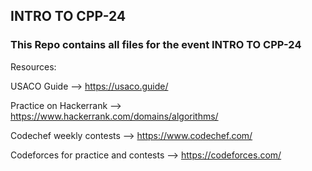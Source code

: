 ## INTRO TO CPP-24

### This Repo contains all files for the event INTRO TO CPP-24

Resources:

USACO Guide --> https://usaco.guide/

Practice on Hackerrank --> https://www.hackerrank.com/domains/algorithms/

Codechef weekly contests --> https://www.codechef.com/

Codeforces for practice and contests --> https://codeforces.com/

